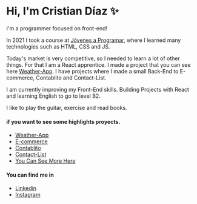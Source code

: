 # Hi, I'm Cristian Díaz :sparkles:

I'm a programmer focused on front-end!

In 2021 I took a course at [Jóvenes a Programar](https://jovenesaprogramar.edu.uy/), where I learned many technologies such as HTML, CSS and JS. 

Today's market is very competitive, so I needed to learn a lot of other things. For that I am a React apprentice. I made a project that you can see here [Weather-App](https://weather-53907.web.app/). I have projects where I made a small Back-End to E-commerce, Contablito and Contact-List.

I am currently improving my Front-End skills. Building Projects with React and learning English to go to level B2.

I like to play the guitar, exercise and read books.

#### if you want to see some highlights proyects.

- [Weather-App](https://weather-53907.web.app/)
- [E-commerce](https://cristiandiazperdomo.github.io/E-commerce/)
- [Contablito](https://cristiandiazperdomo.github.io/Contablito/)
- [Contact-List](https://cristiandiazperdomo.github.io/Contact-List/)
- [You Can See More Here](https://github.com/cristiandiazperdomo?tab=repositories)

#### You can find me in 
- [Linkedin](https://www.linkedin.com/in/cristian-d%C3%ADaz-390971222/)
- [Instagram](https://www.instagram.com/cristiandiaz51/?hl=es-la)
